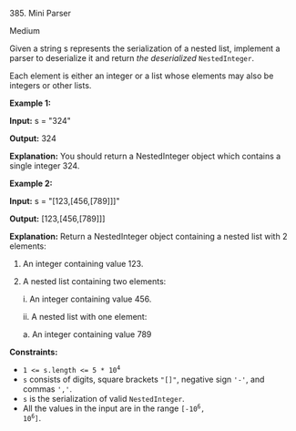 385\. Mini Parser

Medium

Given a string s represents the serialization of a nested list, implement a parser to deserialize it and return _the deserialized_ `NestedInteger`.

Each element is either an integer or a list whose elements may also be integers or other lists.

**Example 1:**

**Input:** s = "324"

**Output:** 324

**Explanation:** You should return a NestedInteger object which contains a single integer 324.

**Example 2:**

**Input:** s = "[123,[456,[789]]]"

**Output:** [123,[456,[789]]]

**Explanation:**
Return a NestedInteger object containing a nested list with 2 elements:
1. An integer containing value 123.
2. A nested list containing two elements:

   i. An integer containing value 456.

   ii. A nested list with one element:

   a. An integer containing value 789

**Constraints:**

*   <code>1 <= s.length <= 5 * 10<sup>4</sup></code>
*   `s` consists of digits, square brackets `"[]"`, negative sign `'-'`, and commas `','`.
*   `s` is the serialization of valid `NestedInteger`.
*   All the values in the input are in the range <code>[-10<sup>6</sup>, 10<sup>6</sup>]</code>.